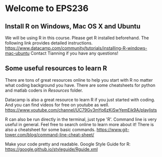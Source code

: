 # Welcome to EPS236

## Install R on Windows, Mac OS X and Ubuntu

We will be using R in this course. Please get R installed beforehand. The following link provides detailed instructions. 
https://www.datacamp.com/community/tutorials/installing-R-windows-mac-ubuntu
Contact Tianning if you have any questions!

## Some useful resources to learn R

There are tons of great resources online to help you start with R no matter what coding background you have. There are some cheatsheets for python and matlab coders in *Resources* folder. 

Datacamp is also a great resource to learn R if you just started with coding. And you can find videos for free on youtube as well. https://www.youtube.com/channel/UC79Gv3mYp6zKiSwYemEik9A/playlists

R can also be run directly in the terminal, just type 'R'. Command line is very useful in general. Feel free to search online to learn more about it! There is also a cheatsheet for some basic commands. https://www.git-tower.com/blog/command-line-cheat-sheet/

Make your code pretty and readable. Google Style Guide for R: https://google.github.io/styleguide/Rguide.xml
